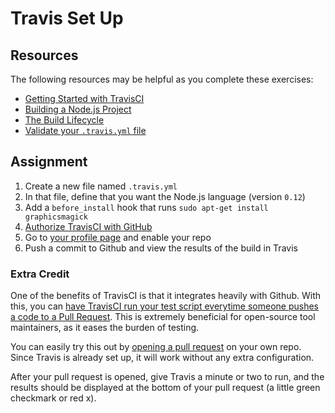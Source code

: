 # Travis Set Up

## Resources

The following resources may be helpful as you complete these exercises:

- [Getting Started with TravisCI](http://docs.travis-ci.com/user/getting-started/#To-get-started-with-Travis-CI%3A)
- [Building a Node.js Project](http://docs.travis-ci.com/user/languages/javascript-with-nodejs/)
- [The Build Lifecycle](http://docs.travis-ci.com/user/customizing-the-build/#The-Build-Lifecycle)
- [Validate your `.travis.yml` file](http://docs.travis-ci.com/user/travis-lint/)

## Assignment

1. Create a new file named `.travis.yml`
1. In that file, define that you want the Node.js language (version `0.12`)
1. Add a `before_install` hook that runs `sudo apt-get install graphicsmagick`
1. [Authorize TravisCI with GitHub](https://travis-ci.org/auth)
1. Go to [your profile page](https://travis-ci.org/profile) and enable your repo
1. Push a commit to Github and view the results of the build in Travis

### Extra Credit

One of the benefits of TravisCI is that it integrates heavily with Github. With this, you can [have TravisCI run your test script everytime someone pushes a code to a Pull Request](http://docs.travis-ci.com/user/pull-requests/). This is extremely beneficial for open-source tool maintainers, as it eases the burden of testing.

You can easily try this out by [opening a pull request](https://help.github.com/articles/using-pull-requests/) on your own repo. Since Travis is already set up, it will work without any extra configuration. 

After your pull request is opened, give Travis a minute or two to run, and the results should be displayed at the bottom of your pull request (a little green checkmark or red x).